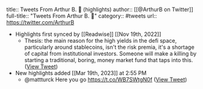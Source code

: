 title:: Tweets From Arthur B. 🌮 (highlights)
author:: [[@ArthurB on Twitter]]
full-title:: "Tweets From Arthur B. 🌮"
category:: #tweets
url:: https://twitter.com/ArthurB

- Highlights first synced by [[Readwise]] [[Nov 19th, 2022]]
	- Thesis: the main reason for the high yields in the defi space, particularly around stablecoins, isn't the risk premia, it's a shortage of capital from institutional investors. Someone will make a killing by starting a traditional, boring, money market fund that taps into this. ([View Tweet](https://twitter.com/ArthurB/status/1404399372285136898))
- New highlights added [[Mar 19th, 2023]] at 2:55 PM
	- @mattturck Here you go
	  https://t.co/WB7SWtgN0f ([View Tweet](https://twitter.com/ArthurB/status/1637195335222145026))